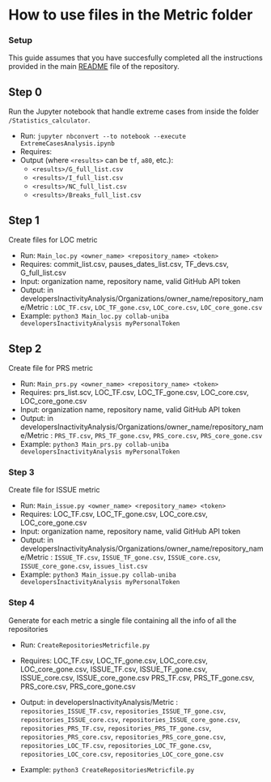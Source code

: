 # How to use files in the Metric folder

### Setup

This guide assumes that you have succesfully completed all the instructions provided in the main [README](../README.md) file of the repository.
<!-- What you need before starting the productivity analysis for the files in the `Metric` folder is to have the following files from the `reference repository`:
- `commit_list.csv` path: developersInactivityAnalysis/Organizations/owner_name/repository_name/commit_list.csv
- `pauses_dates_list.csv` 
        path: developersInactivityAnalysis/Organizations/owner_name/repository_name/pauses_dates_list.csv
- `TF_devs.csv` path: developersInactivityAnalysis/Organizations/owner_name/repository_name/TF_devs.csv
- `prs_list.csv` path: developersInactivityAnalysis/Organizations/owner_name/repository_name/prs_list.csv
- `G_full_list.csv` path: developersInactivityAnalysis/Organizations/A80API/G_full_list.cvs
- `A80_devs.csv` path: developersInactivityAnalysis/A80_Results/repository_name/A80_devs.csv

### Generator script
if you don’t have these files. cvs then you will have to run the following files:
- run `CommitExtractor.py` to create `commit_list.csv`, 
        script path: developersInactivityAnalysis/Extractors/CommitExtractor.py

- run `CommitExtractor.py` to create `pauses_dates_list.csv`, script path:

- run `gittruckfacor.jar` to create `TF_devs.csv`, 
        scrip path: developersInactivityAnalysis/TruckFactor/gittruckfactor.jar

- run `get_pull_requests.py` to create `prs_list.csv`, 
        script path: developersInactivityAnalysis/Metric/get_pull_requests.py
- run `ExtremeCasesAnalysis.ipynb` to create `G_full_list.csv`, 
        script path: developersInactivityAnalysis/Statics_Calculators/ExtremeCasesAnalysis.ipynb

- run `GetA80Lists.py` to create `A80_devs.csv`, script path: developersInactivityAnalysis/CoreSelection/GetA80Lists.py

Once you have checked that all the `files have been created`, you can switch to start the files in the `Metric` folder
-->

## Step 0

Run the Jupyter notebook that handle extreme cases from inside the folder  `/Statistics_calculator`.

- Run: `jupyter nbconvert --to notebook --execute ExtremeCasesAnalysis.ipynb`
- Requires: 
- Output (where `<results>` can be `tf`, `a80`, etc.): 
  - `<results>/G_full_list.csv` 
  - `<results>/I_full_list.csv`
  - `<results>/NC_full_list.csv`
  - `<results>/Breaks_full_list.csv`

## Step 1

Create files for LOC metric

- Run: `Main_loc.py <owner_name> <repository_name> <token>`
- Requires: commit_list.csv, pauses_dates_list.csv, TF_devs.csv, G_full_list.csv
- Input: organization name, repository name, valid GitHub API token
- Output: in developersInactivityAnalysis/Organizations/owner_name/repository_name/Metric :
        `LOC_TF.csv`, `LOC_TF_gone.csv`, `LOC_core.csv`, `LOC_core_gone.csv`
- Example: `python3 Main_loc.py collab-uniba developersInactivityAnalysis myPersonalToken`

## Step 2

Create file for PRS metric

- Run: `Main_prs.py <owner_name> <repository_name> <token>`
- Requires: prs_list.scv, LOC_TF.csv, LOC_TF_gone.csv, LOC_core.csv, LOC_core_gone.csv
- Input: organization name, repository name, valid GitHub API token
- Output: in developersInactivityAnalysis/Organizations/owner_name/repository_name/Metric :
        `PRS_TF.csv`, `PRS_TF_gone.csv`, `PRS_core.csv`, `PRS_core_gone.csv`
- Example: `python3 Main_prs.py collab-uniba developersInactivityAnalysis myPersonalToken`

### Step 3

Create file for ISSUE metric

- Run: `Main_issue.py <owner_name> <repository_name> <token>`
- Requires: LOC_TF.csv, LOC_TF_gone.csv, LOC_core.csv, LOC_core_gone.csv
- Input: organization name, repository name, valid GitHub API token
- Output: in developersInactivityAnalysis/Organizations/owner_name/repository_name/Metric :
        `ISSUE_TF.csv`, `ISSUE_TF_gone.csv`, `ISSUE_core.csv`, `ISSUE_core_gone.csv`, `issues_list.csv`
- Example: `python3 Main_issue.py collab-uniba developersInactivityAnalysis myPersonalToken`

### Step 4

Generate for each metric a single file containing all the info of all the repositories

- Run: `CreateRepositoriesMetricfile.py`
- Requires: LOC_TF.csv, LOC_TF_gone.csv, LOC_core.csv, LOC_core_gone.csv,
            ISSUE_TF.csv, ISSUE_TF_gone.csv, ISSUE_core.csv, ISSUE_core_gone.csv
            PRS_TF.csv, PRS_TF_gone.csv, PRS_core.csv, PRS_core_gone.csv

- Output: in developersInactivityAnalysis/Metric :
        `repositories_ISSUE_TF.csv`, `repositories_ISSUE_TF_gone.csv`, `repositories_ISSUE_core.csv`, `repositories_ISSUE_core_gone.csv`, `repositories_PRS_TF.csv`, `repositories_PRS_TF_gone.csv`, `repositories_PRS_core.csv`, `repositories_PRS_core_gone.csv`, `repositories_LOC_TF.csv`, `repositories_LOC_TF_gone.csv`, `repositories_LOC_core.csv`, `repositories_LOC_core_gone.csv`

- Example: `python3 CreateRepositoriesMetricfile.py`

